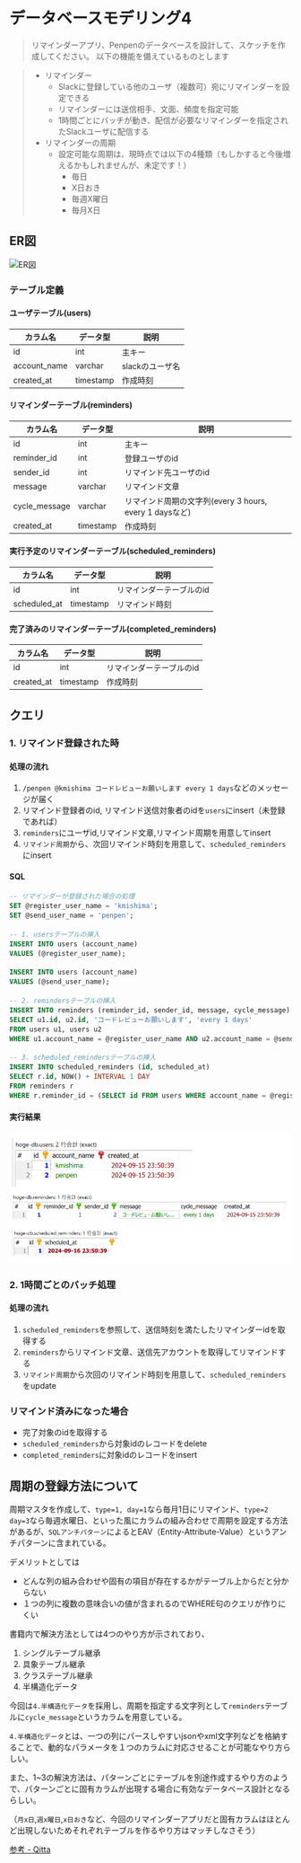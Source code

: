 # データベースモデリング4

> リマインダーアプリ、Penpenのデータベースを設計して、スケッチを作成してください。
> 以下の機能を備えているものとします

>- リマインダー
>    - Slackに登録している他のユーザ（複数可）宛にリマインダーを設定できる
>    - リマインダーには送信相手、文面、頻度を指定可能
>    - 1時間ごとにバッチが動き、配信が必要なリマインダーを指定されたSlackユーザに配信する
>- リマインダーの周期
>    - 設定可能な周期は、現時点では以下の4種類（もしかすると今後増えるかもしれませんが、未定です！）
>        - 毎日
>        - X日おき
>        - 毎週X曜日
>        - 毎月X日

## ER図

![ER図](https://github.com/kmishima16/praha/blob/feature/db_modeling_4/png/ER%E5%9B%B3.png)

### テーブル定義

#### ユーザテーブル(users)

| カラム名   | データ型  | 説明     |
| ---------- | --------- | -------- |
|id|int|主キー|
|account_name|varchar|slackのユーザ名|
|created_at|timestamp|作成時刻|

#### リマインダーテーブル(reminders)

| カラム名   | データ型  | 説明     |
| ---------- | --------- | -------- |
|id|int|主キー|
|reminder_id|int|登録ユーザのid|
|sender_id|int|リマインド先ユーザのid|
|message|varchar|リマインド文章|
|cycle_message|varchar|リマインド周期の文字列(every 3 hours, every 1 daysなど)|
|created_at|timestamp|作成時刻|

#### 実行予定のリマインダーテーブル(scheduled_reminders)

| カラム名   | データ型  | 説明     |
| ---------- | --------- | -------- |
|id|int|リマインダーテーブルのid|
|scheduled_at|timestamp|リマインド時刻|

#### 完了済みのリマインダーテーブル(completed_reminders)

| カラム名   | データ型  | 説明     |
| ---------- | --------- | -------- |
|id|int|リマインダーテーブルのid|
|created_at|timestamp|作成時刻|

## クエリ

### 1. リマインド登録された時

#### 処理の流れ

1. `/penpen @kmishima コードレビューお願いします every 1 days`などのメッセージが届く
2. リマインド登録者のid, リマインド送信対象者のidを`users`にinsert（未登録であれば）
3. `reminders`にユーザid,リマインド文章,リマインド周期を用意してinsert
4. `リマインド周期`から、次回リマインド時刻を用意して、`scheduled_reminders`にinsert

#### SQL

```sql
-- リマインダーが登録された場合の処理
SET @register_user_name = 'kmishima';
SET @send_user_name = 'penpen';

-- 1. usersテーブルの挿入
INSERT INTO users (account_name) 
VALUES (@register_user_name);

INSERT INTO users (account_name) 
VALUES (@send_user_name);

-- 2. remindersテーブルの挿入
INSERT INTO reminders (reminder_id, sender_id, message, cycle_message)
SELECT u1.id, u2.id, 'コードレビューお願いします', 'every 1 days'
FROM users u1, users u2
WHERE u1.account_name = @register_user_name AND u2.account_name = @send_user_name;

-- 3. scheduled_remindersテーブルの挿入
INSERT INTO scheduled_reminders (id, scheduled_at)
SELECT r.id, NOW() + INTERVAL 1 DAY
FROM reminders r
WHERE r.reminder_id = (SELECT id FROM users WHERE account_name = @register_user_name);
```

#### 実行結果

![alt text](query1.png)

### 2. 1時間ごとのバッチ処理

#### 処理の流れ

1. `scheduled_reminders`を参照して、送信時刻を満たしたリマインダーidを取得する
2. `reminders`からリマインド文章、送信先アカウントを取得してリマインドする
3. `リマインド周期`から次回のリマインド時刻を用意して、`scheduled_reminders`をupdate

### リマインド済みになった場合

- 完了対象のidを取得する
- `scheduled_reminders`から対象idのレコードをdelete
- `completed_reminders`に対象idのレコードをinsert

## 周期の登録方法について

周期マスタを作成して、`type=1, day=1`なら毎月1日にリマインド、`type=2 day=3`なら毎週水曜日、といった風にカラムの組み合わせで周期を設定する方法があるが、`SQLアンチパターン`によるとEAV（Entity-Attribute-Value）というアンチパターンに含まれている。

デメリットとしては

- どんな列の組み合わせや固有の項目が存在するかがテーブル上からだと分からない
- １つの列に複数の意味合いの値が含まれるのでWHERE句のクエリが作りにくい

書籍内で解決方法としては4つのやり方が示されており、

1. シングルテーブル継承
2. 具象テーブル継承
3. クラステーブル継承
4. 半構造化データ

今回は`4.半構造化データ`を採用し、周期を指定する文字列として`reminders`テーブルに`cycle_message`というカラムを用意している。

`4.半構造化データ`とは、一つの列にパースしやすいjsonやxml文字列などを格納することで、動的なパラメータを１つのカラムに対応させることが可能なやり方らしい。

また、1~3の解決方法は、パターンごとにテーブルを別途作成するやり方のようで、パターンごとに固有カラムが出現する場合に有効なデータベース設計となるらしい。

（`月x日`,`週x曜日`,`x日おき`など、今回のリマインダーアプリだと固有カラムはほとんど出現しないためそれぞれテーブルを作るやり方はマッチしなさそう）

[参考 - Qitta](https://qiita.com/tacoman/items/e3dd88f7709c2704758f)
